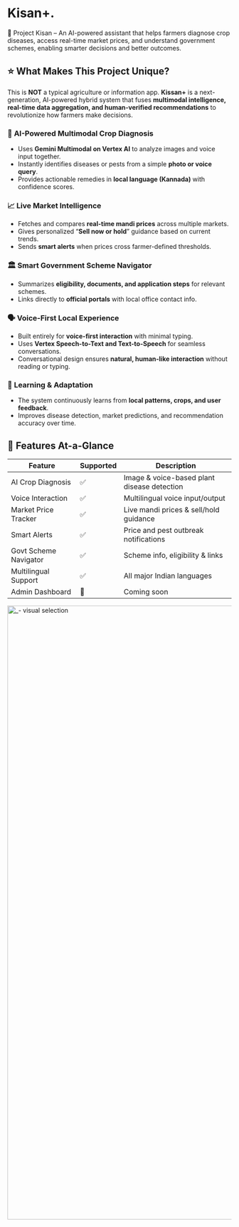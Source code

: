 # Kisan+.
🌱 Project Kisan – An AI-powered assistant that helps farmers diagnose crop diseases, access real-time market prices, and understand government schemes, enabling smarter decisions and better outcomes.

## ⭐️ **What Makes This Project Unique?**

This is **NOT** a typical agriculture or information app.
**Kissan+** is a next-generation, AI-powered hybrid system that fuses **multimodal intelligence, real-time data aggregation, and human-verified recommendations** to revolutionize how farmers make decisions.

### 🌿 **AI-Powered Multimodal Crop Diagnosis**

* Uses **Gemini Multimodal on Vertex AI** to analyze images and voice input together.
* Instantly identifies diseases or pests from a simple **photo or voice query**.
* Provides actionable remedies in **local language (Kannada)** with confidence scores.

### 📈 **Live Market Intelligence**

* Fetches and compares **real-time mandi prices** across multiple markets.
* Gives personalized “**Sell now or hold**” guidance based on current trends.
* Sends **smart alerts** when prices cross farmer-defined thresholds.

### 🏛️ **Smart Government Scheme Navigator**

* Summarizes **eligibility, documents, and application steps** for relevant schemes.
* Links directly to **official portals** with local office contact info.

### 🗣️ **Voice-First Local Experience**

* Built entirely for **voice-first interaction** with minimal typing.
* Uses **Vertex Speech-to-Text and Text-to-Speech** for seamless conversations.
* Conversational design ensures **natural, human-like interaction** without reading or typing.

### 🧠 **Learning & Adaptation**

* The system continuously learns from **local patterns, crops, and user feedback**.
* Improves disease detection, market predictions, and recommendation accuracy over time.

## 🌾 Features At-a-Glance

| Feature | Supported | Description |
|----------|------------|-------------|
| AI Crop Diagnosis | ✅ | Image & voice-based plant disease detection |
| Voice Interaction | ✅ | Multilingual voice input/output |
| Market Price Tracker | ✅ | Live mandi prices & sell/hold guidance |
| Smart Alerts | ✅ | Price and pest outbreak notifications |
| Govt Scheme Navigator | ✅ | Scheme info, eligibility & links |
| Multilingual Support | ✅ | All major Indian languages |
| Admin Dashboard | 🚧 | Coming soon |


<img width="2370" height="1377" alt="_- visual selection" src="https://github.com/user-attachments/assets/f37b1fbc-f738-4995-9fca-781153bdb5de" />

